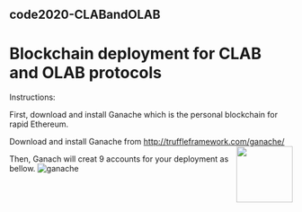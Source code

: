 ## code2020-CLABandOLAB
# Blockchain deployment for CLAB and OLAB protocols

Instructions:

First, download and install Ganache which is the personal blockchain for rapid Ethereum. 

Download and install Ganache from http://truffleframework.com/ganache/ <img align="right" width="100" height="100" src="https://www.trufflesuite.com/img/ganache-logo-dark.svg">
 
 Then, Ganach will creat 9 accounts for your deployment as bellow.
 ![ganache](https://user-images.githubusercontent.com/57596443/101610980-38faa880-3a09-11eb-90e5-5df267090346.png)

